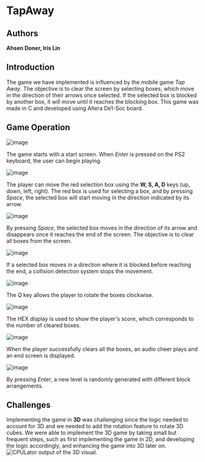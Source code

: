 # TapAway

## Authors
**Ahsen Doner, Iris Lin**

## Introduction
The game we have implemented is influenced by the mobile game *Tap Away*. The objective is to clear the screen by selecting boxes, which move in the direction of their arrows once selected. If the selected box is blocked by another box, it will move until it reaches the blocking box. This game was made in C and developed using Altera De1-Soc board.

## Game Operation

![image](https://github.com/user-attachments/assets/3e0ad096-d476-4760-97a6-5bd0760e488e)

The game starts with a start screen. When *Enter* is pressed on the PS2 keyboard, the user can begin playing.

![image](https://github.com/user-attachments/assets/a4fbc368-1ce5-4153-bf57-0c25fd6e34b3)

The player can move the red selection box using the **W, S, A, D** keys (up, down, left, right). The red box is used for selecting a box, and by pressing *Space*, the selected box will start moving in the direction indicated by its arrow.

![image](https://github.com/user-attachments/assets/e09575e3-6df5-4f11-83cd-90f2de53e4eb)

By pressing *Space*, the selected box moves in the direction of its arrow and disappears once it reaches the end of the screen. The objective is to clear all boxes from the screen.

![image](https://github.com/user-attachments/assets/935cb999-a369-4d49-ac3b-a69740a409bb)

If a selected box moves in a direction where it is blocked before reaching the end, a collision detection system stops the movement.

![image](https://github.com/user-attachments/assets/abbe861c-c4d5-4913-94a1-5cdef09feafc)

The *Q* key allows the player to rotate the boxes clockwise.

![image](https://github.com/user-attachments/assets/9a99f97d-f548-42b1-bdce-3bb6a147438c)

The HEX display is used to show the player's score, which corresponds to the number of cleared boxes.

![image](https://github.com/user-attachments/assets/47e40d71-3398-4a2a-9542-93f35e874dd2)

When the player successfully clears all the boxes, an audio cheer plays and an end screen is displayed.

![image](https://github.com/user-attachments/assets/20706590-dc01-4088-a70c-bbcf3092bdf0)

By pressing *Enter*, a new level is randomly generated with different block arrangements.

## Challenges
Implementing the game in **3D** was challenging since the logic needed to account for 3D and we needed to add the rotation feature to rotate 3D cubes.
We were able to implement the 3D game by taking small but frequent steps, such as first implementing the game in 2D, and developing the logic accordingly, and enhancing the game into 3D later on.
![CPULator output of the 3D visual.](path/to/3d_output.png)


